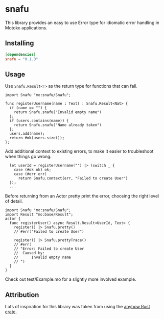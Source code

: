 # snafu

This library provides an easy to use Error type for idiomatic error handling in Motoko applications.

## Installing

```toml
[dependencies]
snafu = "0.1.0"
```

## Usage

Use `Snafu.Result<T>` as the return type for functions that can fail.

```motoko
import Snafu "mo:snafu/Snafu";

func registerUsername(name : Text) : Snafu.Result<Nat> {
  if (name == "") {
    return Snafu.snafu("Invalid empty name")
  };
  if (users.contains(name)) {
    return Snafu.snafu("Name already taken")
  };
  users.add(name);
  return #ok(users.size());
};
```

Add additional context to existing errors, to make it easier to troubleshoot when things go wrong.

```motoko
  let userId = registerUsername("") |> (switch _ {
    case (#ok ok) ok;
    case (#err err)
      return Snafu.context(err, "Failed to create User")
  });
  ...
```

Before returning from an Actor pretty print the error, choosing the right level of detail.


```motoko
import Snafu "mo:snafu/Snafu";
import Result "mo:base/Result";
actor {
  func registerUser() async Result.Result<UserId, Text> {
    register() |> Snafu.pretty()
    // #err("Failed to create User")

    register() |> Snafu.prettyTrace()
    // #err(
    // "Error: Failed to create User
    //  Caused by:
    //      Invalid empty name
    // ")
  }
}
```

Check out test/Example.mo for a slightly more involved example.


## Attribution

Lots of inspiration for this library was taken from using the [anyhow Rust crate](https://crates.io/crates/anyhow).
